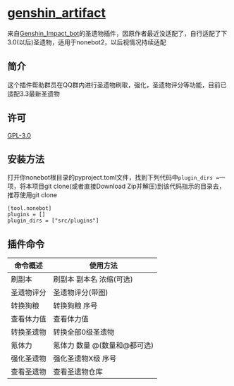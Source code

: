 # [genshin_artifact](https://github.com/forchannot/genshin_artifact)
来自[Genshin_Impact_bot](https://github.com/H-K-Y/Genshin_Impact_bot)的圣遗物插件，因原作者最近没适配了，自行适配了下3.0(以后)圣遗物，适用于nonebot2，以后视情况持续适配

## 简介

这个插件帮助群员在QQ群内进行圣遗物刷取，强化，圣遗物评分等功能，目前已适配3.3最新圣遗物

## 许可

[GPL-3.0](https://github.com/forchannot/genshin_artifact/blob/main/LICENSE)

## 安装方法

打开你nonebot根目录的pyproject.toml文件，找到下列代码中`plugin_dirs =`一项，将本项目git clone(或者直接Download Zip并解压)到该代码指示的目录去，推荐使用git clone

```
[tool.nonebot]
plugins = []
plugin_dirs = ["src/plugins"]
```



## 插件命令
| 命令概述   | 使用方法                     |
| ---------- | ---------------------------- |
| 刷副本     | 刷副本 副本名 浓缩(可选)     |
| 圣遗物评分 | 圣遗物评分(带图)             |
| 转换狗粮   | 转换狗粮 序号                |
| 查看体力值 | 查看体力值                   |
| 转换圣遗物 | 转换全部0级圣遗物            |
| 氪体力     | 氪体力 数量 @(数量和@都可选) |
| 强化圣遗物 | 强化圣遗物X级 序号           |
| 查看圣遗物 | 查看圣遗物仓库               |


